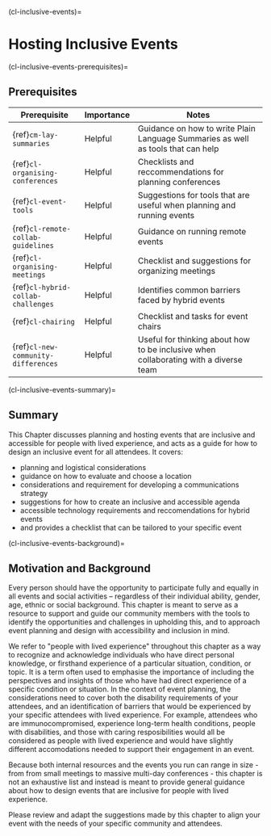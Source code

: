 (cl-inclusive-events)=
# Hosting Inclusive Events

(cl-inclusive-events-prerequisites)=
## Prerequisites

| Prerequisite | Importance | Notes |
| -------------|----------|------|
| {ref}`cm-lay-summaries` | Helpful | Guidance on how to write Plain Language Summaries as well as tools that can help |
| {ref}`cl-organising-conferences` | Helpful | Checklists and reccommendations for planning conferences |
| {ref}`cl-event-tools` | Helpful | Suggestions for tools that are useful when planning and running events |
| {ref}`cl-remote-collab-guidelines` | Helpful | Guidance on running remote events |
| {ref}`cl-organising-meetings` | Helpful | Checklist and suggestions for organizing meetings |
| {ref}`cl-hybrid-collab-challenges` | Helpful | Identifies common barriers faced by hybrid events |
| {ref}`cl-chairing` | Helpful | Checklist and tasks for event chairs |
| {ref}`cl-new-community-differences` | Helpful | Useful for thinking about how to be inclusive when collaborating with a diverse team |

(cl-inclusive-events-summary)=
## Summary

This Chapter discusses planning and hosting events that are inclusive and accessible for people with lived experience, and acts as a guide for how to design an inclusive event for all attendees. 
It covers: 
- planning and logistical considerations
- guidance on how to evaluate and choose a location
- considerations and requirement for developing a communications strategy
- suggestions for how to create an inclusive and accessible agenda
- accessible technology requirements and reccomendations for hybrid events
- and provides a checklist that can be tailored to your specific event


(cl-inclusive-events-background)=
## Motivation and Background

Every person should have the opportunity to participate fully and equally in all events and social activities – regardless of their individual ability, gender, age, ethnic or social background. 
This chapter is meant to serve as a resource to support and guide our community members with the tools to identify the opportunities and challenges in upholding this, and to approach event planning and design with accessibility and inclusion in mind.

We refer to "people with lived experience" throughout this chapter as a way to recognize and acknowledge individuals who have direct personal knowledge, or firsthand experience of a particular situation, condition, or topic. It is a term often used to emphasise the importance of including the perspectives and insights of those who have had direct experience of a specific condition or situation. In the context of event planning, the considerations need to cover both the disability requirements of your attendees, and an identification of barriers that would be experienced by your specific attendees with lived experience. For example, attendees who are immunocompromised, experience long-term health conditions, people with disabilities, and those with caring resposibilities would all be considered as people with lived experience and would have slightly different accomodations needed to support their engagement in an event. 

Because both internal resources and the events you run can range in size - from from small meetings to massive multi-day conferences - this chapter is not an exhaustive list and instead is meant to provide general guidance about how to design events that are inclusive for people with lived experience. 

Please review and adapt the suggestions made by this chapter to align your event with the needs of your specific community and attendees. 
